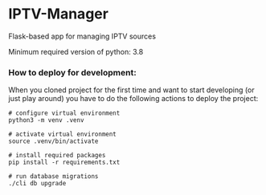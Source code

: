 # IPTV-Manager
Flask-based app for managing IPTV sources

Minimum required version of python: 3.8

### How to deploy for development:
When you cloned project for the first time and want to start developing (or just play around) you have to do the following actions to deploy the project:

```
# configure virtual environment
python3 -m venv .venv

# activate virtual environment
source .venv/bin/activate

# install required packages
pip install -r requirements.txt

# run database migrations
./cli db upgrade

```
